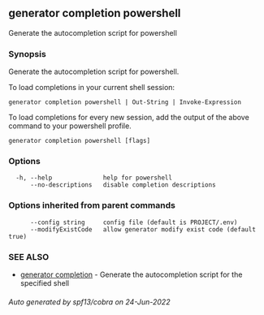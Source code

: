 ## generator completion powershell

Generate the autocompletion script for powershell

### Synopsis

Generate the autocompletion script for powershell.

To load completions in your current shell session:

	generator completion powershell | Out-String | Invoke-Expression

To load completions for every new session, add the output of the above command
to your powershell profile.

```
generator completion powershell [flags]
```

### Options

```
  -h, --help              help for powershell
      --no-descriptions   disable completion descriptions
```

### Options inherited from parent commands

```
      --config string     config file (default is PROJECT/.env)
      --modifyExistCode   allow generator modify exist code (default true)
```

### SEE ALSO

* [generator completion](generator_completion.md)     - Generate the autocompletion script for the specified shell

###### Auto generated by spf13/cobra on 24-Jun-2022
